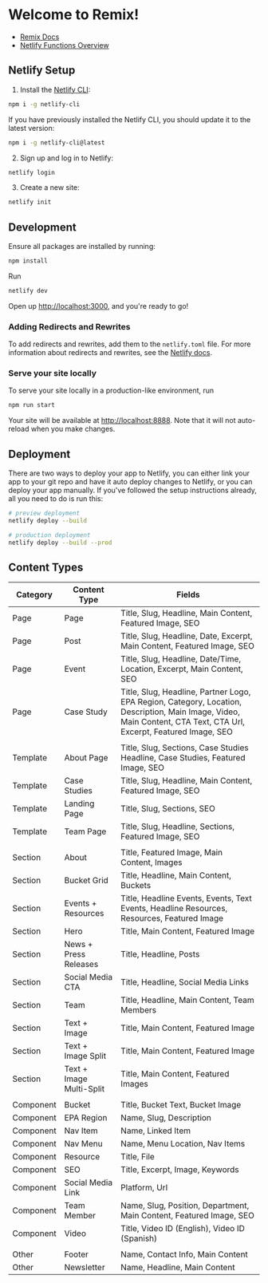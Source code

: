 # Welcome to Remix!

- [Remix Docs](https://remix.run/docs)
- [Netlify Functions Overview](https://docs.netlify.com/functions/overview)

## Netlify Setup

1. Install the [Netlify CLI](https://docs.netlify.com/cli/get-started/):

```sh
npm i -g netlify-cli
```

If you have previously installed the Netlify CLI, you should update it to the latest version:

```sh
npm i -g netlify-cli@latest
```

2. Sign up and log in to Netlify:

```sh
netlify login
```

3. Create a new site:

```sh
netlify init
```

## Development

Ensure all packages are installed by running:

```sh
npm install
```

Run

```sh
netlify dev
```

Open up [http://localhost:3000](http://localhost:3000), and you're ready to go!

### Adding Redirects and Rewrites

To add redirects and rewrites, add them to the `netlify.toml` file. For more information about redirects and rewrites,
see the [Netlify docs](https://docs.netlify.com/routing/redirects/).

### Serve your site locally

To serve your site locally in a production-like environment, run

```sh
npm run start
```

Your site will be available at [http://localhost:8888](http://localhost:8888). Note that it will not auto-reload when
you make changes.

## Deployment

There are two ways to deploy your app to Netlify, you can either link your app to your git repo and have it auto deploy
changes to Netlify, or you can deploy your app manually. If you've followed the setup instructions already, all you need
to do is run this:

```sh
# preview deployment
netlify deploy --build

# production deployment
netlify deploy --build --prod
```

## Content Types

| Category  | Content Type             | Fields                                                                                                                                                             |
|-----------|--------------------------|--------------------------------------------------------------------------------------------------------------------------------------------------------------------|
| Page      | Page                     | Title, Slug, Headline, Main Content, Featured Image, SEO                                                                                                           |
| Page      | Post                     | Title, Slug, Headline, Date, Excerpt, Main Content, Featured Image, SEO                                                                                            |
| Page      | Event                    | Title, Slug, Headline, Date/Time, Location, Excerpt, Main Content, SEO                                                                                             |
| Page      | Case Study               | Title, Slug, Headline, Partner Logo, EPA Region, Category, Location, Description, Main Image, Video, Main Content, CTA Text, CTA Url, Excerpt, Featured Image, SEO |
|           |                          |                                                                                                                                                                    |
| Template  | About Page               | Title, Slug, Sections, Case Studies Headline, Case Studies, Featured Image, SEO                                                                                    |
| Template  | Case Studies             | Title, Slug, Headline, Main Content, Featured Image, SEO                                                                                                           |
| Template  | Landing Page             | Title, Slug, Sections, SEO                                                                                                                                         |
| Template  | Team Page                | Title, Slug, Headline, Sections, Featured Image, SEO                                                                                                               |
|           |                          |                                                                                                                                                                    |
| Section   | About                    | Title, Featured Image, Main Content, Images                                                                                                                        |
| Section   | Bucket Grid              | Title, Headline, Main Content, Buckets                                                                                                                             |
| Section   | Events + Resources       | Title, Headline Events, Events, Text Events, Headline Resources, Resources, Featured Image                                                                         |
| Section   | Hero                     | Title, Main Content, Featured Image                                                                                                                                |
| Section   | News + Press Releases    | Title, Headline, Posts                                                                                                                                             |
| Section   | Social Media CTA         | Title, Headline, Social Media Links                                                                                                                                |
| Section   | Team                     | Title, Headline, Main Content, Team Members                                                                                                                        |
| Section   | Text + Image             | Title, Main Content, Featured Image                                                                                                                                |
| Section   | Text + Image Split       | Title, Main Content, Featured Image                                                                                                                                |
| Section   | Text + Image Multi-Split | Title, Main Content, Featured Images                                                                                                                               |
|           |                          |                                                                                                                                                                    |
| Component | Bucket                   | Title, Bucket Text, Bucket Image                                                                                                                                   |
| Component | EPA Region               | Name, Slug, Description                                                                                                                                            |
| Component | Nav Item                 | Name, Linked Item                                                                                                                                                  |
| Component | Nav Menu                 | Name, Menu Location, Nav Items                                                                                                                                     |
| Component | Resource                 | Title, File                                                                                                                                                        |
| Component | SEO                      | Title, Excerpt, Image, Keywords                                                                                                                                    |
| Component | Social Media Link        | Platform, Url                                                                                                                                                      |
| Component | Team Member              | Name, Slug, Position, Department, Main Content, Featured Image, SEO                                                                                                |
| Component | Video                    | Title, Video ID (English), Video ID (Spanish)                                                                                                                      |
|           |                          |                                                                                                                                                                    |
| Other     | Footer                   | Name, Contact Info, Main Content                                                                                                                                   |
| Other     | Newsletter               | Name, Headline, Main Content                                                                                                                                       |

